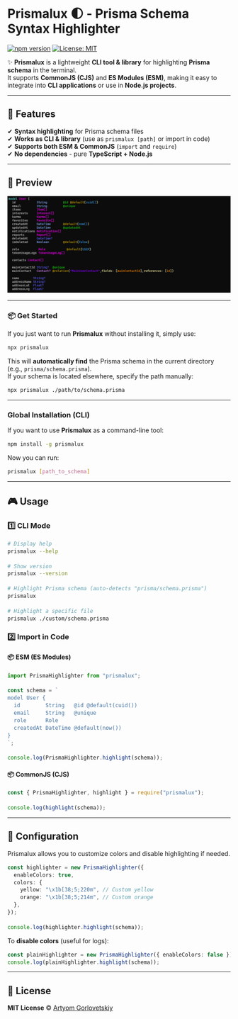 # Prismalux 🌓 - Prisma Schema Syntax Highlighter

[![npm version](https://img.shields.io/npm/v/prismalux.svg?style=flat-square)](https://www.npmjs.com/package/prismalux)
[![License: MIT](https://img.shields.io/badge/License-MIT-blue.svg)](LICENSE)

✨ **Prismalux** is a lightweight **CLI tool & library** for highlighting **Prisma schema** in the terminal.  
It supports **CommonJS (CJS)** and **ES Modules (ESM)**, making it easy to integrate into **CLI applications** or use in **Node.js projects**.

---

## 🚀 Features

✔ **Syntax highlighting** for Prisma schema files  
✔ **Works as CLI & library** (use as `prismalux [path]` or import in code)  
✔ **Supports both ESM & CommonJS** (`import` and `require`)  
✔ **No dependencies** - pure **TypeScript + Node.js**

---

## 📸 Preview

![Prismalux Syntax Highlighting](https://raw.githubusercontent.com/unbywyd/prismalux/main/assets/preview.png)

---

### **📦 Get Started**

If you just want to run **Prismalux** without installing it, simply use:

```sh
npx prismalux
```

This will **automatically find** the Prisma schema in the current directory (e.g., `prisma/schema.prisma`).  
If your schema is located elsewhere, specify the path manually:

```sh
npx prismalux ./path/to/schema.prisma
```

---

### **Global Installation (CLI)**

If you want to use **Prismalux** as a command-line tool:

```sh
npm install -g prismalux
```

Now you can run:

```sh
prismalux [path_to_schema]
```

---

## 🎮 Usage

### **1️⃣ CLI Mode**

```sh
# Display help
prismalux --help

# Show version
prismalux --version

# Highlight Prisma schema (auto-detects "prisma/schema.prisma")
prismalux

# Highlight a specific file
prismalux ./custom/schema.prisma
```

### **2️⃣ Import in Code**

#### **📦 ESM (ES Modules)**

```typescript
import PrismaHighlighter from "prismalux";

const schema = `
model User {
  id        String   @id @default(cuid())
  email     String   @unique
  role      Role
  createdAt DateTime @default(now())
}
`;

console.log(PrismaHighlighter.highlight(schema));
```

#### **📦 CommonJS (CJS)**

```javascript
const { PrismaHighlighter, highlight } = require("prismalux");

console.log(highlight(schema));
```

---

## 🔧 Configuration

Prismalux allows you to customize colors and disable highlighting if needed.

```typescript
const highlighter = new PrismaHighlighter({
  enableColors: true,
  colors: {
    yellow: "\x1b[38;5;220m", // Custom yellow
    orange: "\x1b[38;5;214m", // Custom orange
  },
});

console.log(highlighter.highlight(schema));
```

To **disable colors** (useful for logs):

```typescript
const plainHighlighter = new PrismaHighlighter({ enableColors: false });
console.log(plainHighlighter.highlight(schema));
```

---

## 📜 License

**MIT License** © [Artyom Gorlovetskiy](https://github.com/unbywyd)
